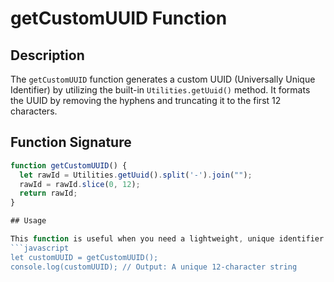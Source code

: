 # getCustomUUID Function

## Description

The `getCustomUUID` function generates a custom UUID (Universally Unique Identifier) by utilizing the built-in `Utilities.getUuid()` method. It formats the UUID by removing the hyphens and truncating it to the first 12 characters.

## Function Signature

```javascript
function getCustomUUID() {
  let rawId = Utilities.getUuid().split('-').join("");
  rawId = rawId.slice(0, 12);
  return rawId;
}

## Usage

This function is useful when you need a lightweight, unique identifier for use within your application without conforming to the full length and format of a standard UUID.
```javascript
let customUUID = getCustomUUID();
console.log(customUUID); // Output: A unique 12-character string
